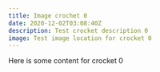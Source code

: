 ```yaml
---
title: Image crochet 0
date: 2020-12-02T03:08:40Z
description: Test crocket description 0
image: Test image location for crocket 0
---
```

Here is some content for crocket 0